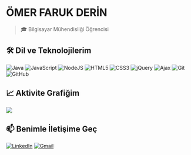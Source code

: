# ÖMER FARUK DERİN

> 🎓 Bilgisayar Mühendisliği Öğrencisi

## 🛠 Dil ve Teknolojilerim
![Java](https://img.shields.io/badge/Java-ED8B00?style=for-the-badge)
![JavaScript](https://img.shields.io/badge/javascript-%23323330.svg?style=for-the-badge&logo=javascript&logoColor=%23F7DF1E)
![NodeJS](https://img.shields.io/badge/node.js-6DA55F?style=for-the-badge&logo=node.js&logoColor=white)
![HTML5](https://img.shields.io/badge/html5-%23E34F26.svg?style=for-the-badge&logo=html5&logoColor=white)
![CSS3](https://img.shields.io/badge/css3-%231572B6.svg?style=for-the-badge&logo=css3&logoColor=white)
![jQuery](https://img.shields.io/badge/jquery-%230769AD.svg?style=for-the-badge&logo=jquery&logoColor=white)
![Ajax](https://img.shields.io/badge/ajax-%23000000.svg?style=for-the-badge&logo=ajax&logoColor=white)
![Git](https://img.shields.io/badge/git-%23F05033.svg?style=for-the-badge&logo=git&logoColor=white)
![GitHub](https://img.shields.io/badge/github-%23121011.svg?style=for-the-badge&logo=github&logoColor=white)

## 📈 Aktivite Grafiğim
![](https://github-profile-summary-cards.vercel.app/api/cards/profile-details?username=omerfderin&theme=tokyonight)

## 📫 Benimle İletişime Geç
[![LinkedIn](https://img.shields.io/badge/LinkedIn-%230077B5.svg?logo=linkedin&logoColor=white)](https://www.linkedin.com/in/%C3%B6mer-faruk-derin-83a434257/)
[![Gmail](https://img.shields.io/badge/Gmail-D14836?style=flat&logo=gmail&logoColor=white)](mailto:omerfarukdern@gmail.com)
